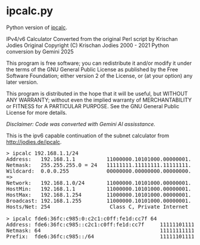 # ipcalc.py
Python version of [ipcalc](https://github.com/kjokjo/ipcalc).

IPv4/v6 Calculator
Converted from the original Perl script by Krischan Jodies
Original Copyright (C) Krischan Jodies 2000 - 2021
Python conversion by Gemini 2025

This program is free software; you can redistribute it and/or modify
it under the terms of the GNU General Public License as published by
the Free Software Foundation; either version 2 of the License, or
(at your option) any later version.

This program is distributed in the hope that it will be useful,
but WITHOUT ANY WARRANTY; without even the implied warranty of
MERCHANTABILITY or FITNESS for A PARTICULAR PURPOSE. See the
GNU General Public License for more details.

*Disclaimer: Code was converted with Gemini AI assisstance.*

This is the ipv6 capable continuation of the subnet calculator from http://jodies.de/ipcalc. 

<pre>
> ipcalc 192.168.1.1/24
Address:   192.168.1.1          11000000.10101000.00000001. 00000001
Netmask:   255.255.255.0 = 24   11111111.11111111.11111111. 00000000
Wildcard:  0.0.0.255            00000000.00000000.00000000. 11111111
=>
Network:   192.168.1.0/24       11000000.10101000.00000001. 00000000
HostMin:   192.168.1.1          11000000.10101000.00000001. 00000001
HostMax:   192.168.1.254        11000000.10101000.00000001. 11111110
Broadcast: 192.168.1.255        11000000.10101000.00000001. 11111111
Hosts/Net: 254                   Class C, Private Internet

> ipcalc fde6:36fc:c985:0:c2c1:c0ff:fe1d:cc7f 64
Address: fde6:36fc:c985::c2c1:c0ff:fe1d:cc7f     1111110111100110:0011011011111100:1100100110000101:0000000000000000:1100001011000001:1100000011111111:1111111000011101:1100110001111111
Netmask: 64                                      1111111111111111:1111111111111111:1111111111111111:1111111111111111:0000000000000000:0000000000000000:0000000000000000:0000000000000000
Prefix:  fde6:36fc:c985::/64                     1111110111100110:0011011011111100:1100100110000101:0000000000000000:0000000000000000:0000000000000000:0000000000000000:0000000000000000
